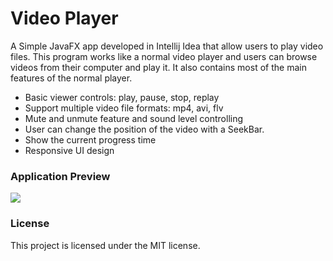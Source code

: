 # Video Player

A Simple JavaFX app developed in Intellij Idea that allow users to play video files.
This program works like a normal video player and users can browse videos from their computer and play it. 
It also contains most of the main features of the normal player.

- Basic viewer controls: play, pause, stop, replay
- Support multiple video file formats: mp4, avi, flv
- Mute and unmute feature and sound level controlling
- User can change the position of the video with a SeekBar.
- Show the current progress time 
- Responsive UI design

### Application Preview

![](asset/video-player.gif)


### License
This project is licensed under the MIT license.